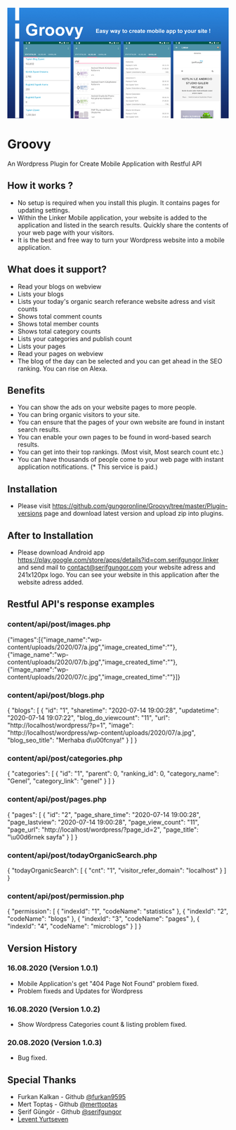 ![Image of Groovy](groovy.jpg)

# Groovy
An Wordpress Plugin for Create Mobile Application with Restful API

## How it works ?
- No setup is required when you install this plugin. It contains pages for updating settings.
- Within the Linker Mobile application, your website is added to the application and listed in the search results. Quickly share the contents of your web page with your visitors.
- It is the best and free way to turn your Wordpress website into a mobile application.

## What does it support?
- Read your blogs on webview
- Lists your blogs
- Lists your today's organic search referance website adress and visit counts
- Shows total comment counts
- Shows total member counts
- Shows total category counts
- Lists your categories and publish count
- Lists your pages
- Read your pages on webview
- The blog of the day can be selected and you can get ahead in the SEO ranking. You can rise on Alexa.

## Benefits
- You can show the ads on your website pages to more people.
- You can bring organic visitors to your site.
- You can ensure that the pages of your own website are found in instant search results.
- You can enable your own pages to be found in word-based search results.
- You can get into their top rankings. (Most visit, Most search count etc.)
- You can have thousands of people come to your web page with instant application notifications. (* This service is paid.)

## Installation
- Please visit https://github.com/gungoronline/Groovy/tree/master/Plugin-versions page and download latest version and upload zip into plugins.

## After to Installation
- Please download Android app https://play.google.com/store/apps/details?id=com.serifgungor.linker and send mail to contact@serifgungor.com your website adress and 241x120px logo. You can see your website in this application after the website adress added.

## Restful API's response examples
### content/api/post/images.php
{"images":[{"image_name":"wp-content/uploads/2020/07/a.jpg","image_created_time":""},{"image_name":"wp-content/uploads/2020/07/b.jpg","image_created_time":""},{"image_name":"wp-content/uploads/2020/07/c.jpg","image_created_time":""}]}

### content/api/post/blogs.php
{
    "blogs": [
        {
            "id": "1",
            "sharetime": "2020-07-14 19:00:28",
            "updatetime": "2020-07-14 19:07:22",
            "blog_do_viewcount": "11",
            "url": "http:\/\/localhost\/wordpress\/?p=1",
            "image": "http:\/\/localhost\/wordpress\/wp-content\/uploads\/2020\/07\/a.jpg",
            "blog_seo_title": "Merhaba d\u00fcnya!"
        }
    ]
}

### content/api/post/categories.php
{
    "categories": [
        {
            "id": "1",
            "parent": 0,
            "ranking_id": 0,
            "category_name": "Genel",
            "category_link": "genel"
        }
    ]
}

### content/api/post/pages.php
{
    "pages": [
        {
            "id": "2",
            "page_share_time": "2020-07-14 19:00:28",
            "page_lastview": "2020-07-14 19:00:28",
            "page_view_count": "11",
            "page_url": "http:\/\/localhost\/wordpress\/?page_id=2",
            "page_title": "\u00d6rnek sayfa"
        }
    ]
}

### content/api/post/todayOrganicSearch.php
{
    "todayOrganicSearch": [
        {
            "cnt": "1",
            "visitor_refer_domain": "localhost"
        }
    ]
}

### content/api/post/permission.php
{
    "permission": [
        {
            "indexId": "1",
            "codeName": "statistics"
        },
        {
            "indexId": "2",
            "codeName": "blogs"
        },
        {
            "indexId": "3",
            "codeName": "pages"
        },
        {
            "indexId": "4",
            "codeName": "microblogs"
        }
    ]
}

## Version History
### 16.08.2020 (Version 1.0.1)
- Mobile Application's get "404 Page Not Found" problem fixed.
- Problem fixeds and Updates for Wordpress
### 16.08.2020 (Version 1.0.2)
- Show Wordpress Categories count & listing problem fixed.
### 20.08.2020 (Version 1.0.3)
- Bug fixed.

## Special Thanks
- Furkan Kalkan - Github [@furkan9595](https://github.com/furkan9595)
- Mert Toptaş - Github [@merttoptas](https://github.com/merttoptas)
- Şerif Güngör - Github [@serifgungor](https://github.com/serifgungor)
- [Levent Yurtseven](https://leventyurtseven.com)
